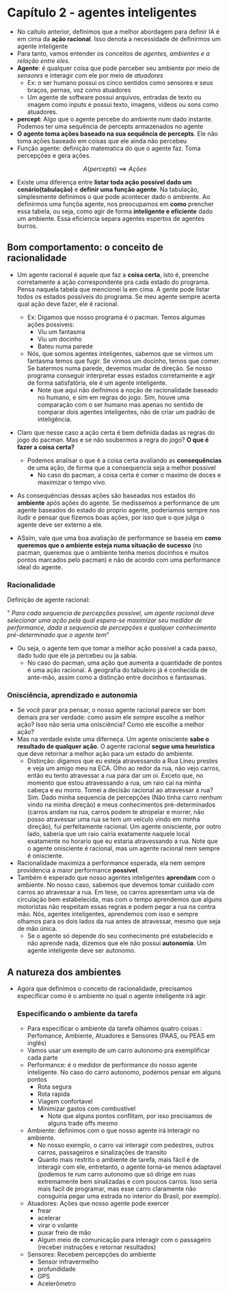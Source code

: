 # Capítulo 2 - agentes inteligentes

* No caítulo anterior, definimos que a melhor abordagem para definir IA é em cima da **ação racional**. Isso denota a necessidade de definirmos um agente inteligente
* Para tanto, vamos entender os conceitos de *agentes, ambientes e a relação entre eles*.
* **Agente**: é qualquer coisa que pode perceber seu ambiente por meio de *sensores* e interagir com ele por meio de *atuadores*
  * Ex: o ser humano possui os cinco sentidos como sensores e seus braços, pernas, voz como atuadores
  * Um agente de software possui arquivos, entradas de texto ou imagem como inputs e possui texto, imagens, videos ou sons como atuadores.
* **percept**: Algo que o agente percebe do ambiente num dado instante. Podemos ter uma sequência de percepts armazenados no agente
* **O agente toma ações baseado na sua sequência de percepts**. Ele não toma ações baseado em coisas que ele ainda não percebeu
* Função agente: definição matematica do que o agente faz. Toma percepções e gera ações.

$$
A(percepts) \implies Ações
$$

* Existe uma diferença entre **listar toda ação possível dado um cenário(tabulação)** e **definir uma função agente**. Na tabulação, simplesmente definimos o que pode acontecer dado o ambiente. Ao definirmos uma funçõa agente, nos preocupamos em **como** prencher essa tabela, ou seja, como agir de forma **inteligente e eficiente** dado um ambiente. Essa eficiencia separa agentes espertos de agentes burros.

## Bom comportamento: o conceito de racionalidade

* Um agente racional é aquele que faz a **coisa certa**, isto é, preenche corretamente a ação correspondente pra cada estado do programa. Pensa naquela tabela que mencionei la em cima. A gente pode listar todos os estados possíveis do programa. Se meu agente sempre acerta qual ação deve fazer, ele é racional.
  * Ex: Digamos que nosso programa é o pacman. Temos algumas ações possiveis:
    * Viu um fantasma
    * Viu um docinho
    * Bateu numa parede
  * Nós, que somos agentes inteligentes, sabemos que se virmos um fantasma temos que fugir. Se virmos um docinho, temos que comer. Se batermos numa parede, devemos mudar de direção. Se nosso programa conseguir interpretar esses estados corretamente e agir de forma satisfatória, ele é um agente inteligente.
    * Note que aqui não deifnimos a noção de racionalidade baseado no humano, e sim em regras do jogo. Sim, houve uma comparação com o ser humano mas apenas no sentido de comparar dois agentes inteligentes, não de criar um padrão de inteligência.
* Claro que nesse caso a ação certa é bem definida dadas as regras do jogo do pacman. Mas e se não soubermos a regra do jogo? **O que é fazer a coisa certa?**
  * Podemos analisar o que é a coisa certa avaliando as **consequências** de uma ação, de forma que a consequencia seja a melhor possivel
    * No caso do pacman, a coisa certa é comer o maximo de doces e maximizar o tempo vivo.

* As consequências dessas ações são baseadas nos estados do **ambiente** após ações do agente. Se medissemos a performance de um agente baseados do estado do proprio agente, poderíamos sempre nos iludir e pensar que fizemos boas ações, por isso que o que julga o agente deve ser externo a ele.
* ASsim, vale que uma boa avaliação de performance se baseia em **como queremos que o ambiente esteja numa situação de sucesso**  (no pacman, queremos que o ambiente tenha menos docinhos e muitos pontos marcados pelo pacman) e não de acordo com uma performance ideal do agente.

### Racionalidade

Definição de agente racional: 

" *Para cada sequencia de percepções possivel, um agente racional deve selecionar uma ação pela qual espera-se maximizar seu medidor de performance, dada a sequencia de percepções e qualquer conhecimento pré-determinado que o agente tem*"

* Ou seja, o agente tem que tomar a melhor ação possivel a cada passo, dado tudo que ele ja percebeu ou ja sabia.
  * No caso do pacman, uma ação que aumenta a quantidade de pontos é uma ação racional. A geografia do tabuleiro já é conhecida de ante-mão, assim como a distinção entre docinhos e fantasmas.

### Onisciência, aprendizado e autonomia

* Se você parar pra pensar, o nosso agente racional parece ser bom demais pra ser verdade: como assim ele *sempre* escolhe a melhor ação? Isso não seria uma onisciência? Como ele escolhe a melhor ação?
* Mas na verdade existe uma diferneça. Um agente onisciente **sabe o resultado de qualquer ação**. O agente racional **segue uma heuristica** que deve retornar a melhor ação para um estado do ambiente.
  * Distinção: digamos que eu esteja atravessando a Rua Lineu prestes e veja um amigo meu na ECA. Olho ao redor da rua, não vejo carros, então eu tento atravessar a rua para dar um oi. Exceto que, no momento que estou atravessando a rua, um raio cai na minha cabeça e eu morro. Tomei a decisão racional ao atravessar a rua? Sim. Dado minha sequencia de percepções (Não tinha carro nenhum vindo na minha direção) e meus conhecimentos pré-determinados (carros andam na rua, carros podem te atropelar e morrer, não posso atravessar uma rua se tem um veículo vindo em minha direção), fui perfeitamente racional. Um agente onisciente, por outro lado, saberia que um raio cairia exatamente naquele local exatamente no horario que eu estaria atravessando a rua. Note que o agente onisciente é racional, mas um agente racional nem sempre é onisciente.
* Racionalidade maximiza a performance esperada, ela nem sempre providencia a maior performance **possível**.
* Também é esperado que nosso agentes inteligentes **aprendam** com o ambiente. No nosso caso, sabemos que devemos tomar cuidado com carros ao atravessar a rua. Em tese, os carros apresentam uma via de circulação bem estabelecida, mas com o tempo aprendemos que alguns motoristas não respeitam essas regras e podem pegar a rua na contra mão. Nós, agentes inteligentes, aprendemos com isso e sempre olhamos para os dois lados da rua antes de atravessar, mesmo que seja de mão única.
  * Se o agente só depende do seu conhecimento pré estabelecido e não aprende nada, dizemos que ele não possui **autonomia**. Um agente inteligente deve ser autonomo.

## A natureza dos ambientes

* Agora que definimos o conceito de racionalidade, precisamos especificar como é o ambiente no qual o agente inteligente irá agir.

  ### Especificando o ambiente da tarefa

  * Para especificar o ambiente da tarefa olhamos quatro coisas : Perfomance, Ambiente, Atuadores e Sensores (PAAS, ou PEAS em inglês)
  * Vamos usar um exemplo de um carro autonomo pra exemplificar cada parte
  * Performance: é o medidor de performance do nosso agente inteligente. No caso do carro autonomo, podemos pensar em alguns pontos
    * Rota segura
    * Rota rapida
    * Viagem confortavel
    * Minimizar gastos com combustivel
      * Note que alguns pontos conflitam, por isso precisamos de alguns trade offs mesmo
  * Ambiente: definimos com o que nosso agente irá interagir no ambiente.
    * No nosso exemplo, o carro vai interagir com pedestres, outros carros, passageiros e sinalizações de transito
    * Quanto mais restrito o ambiente de tarefa, mais fácil é de interagir com ele, entretanto, o agente torna-se menos adaptavel (podemos te rum carro autonomo que só dirige em ruas extremamente bem sinalizadas e com poucos carros. Isso seria mais facil de programar, mas esse carro claramente não consguiria pegar uma estrada no interior do Brasil, por exemplo).
  * Atuadores: Ações que nosso agente pode exercer
    * frear
    * acelerar
    * virar o volante
    * puxar freio de mão
    * Algum meio de comunicação para interagir com o passageiro (receber instruções e retornar resultados)
  * Sensores: Recebem percepções do ambiente
    * Sensor infravermelho
    * profundidade
    * GPS
    * Acelerômetro